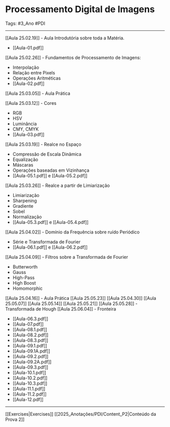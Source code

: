  # Processamento Digital de Imagens

Tags: #3_Ano #PDI 

---

[[Aula 25.02.19]] - Aula Introdutória sobre toda a Matéria.
- [[Aula-01.pdf]]

[[Aula 25.02.26]] - Fundamentos de Processamento de Imagens:
- Interpolação
- Relação entre Pixels
- Operações Aritméticas
- [[Aula-02.pdf]]

[[Aula 25.03.05]] - Aula Prática

[[Aula 25.03.12]] - Cores
- RGB
- HSV
- Luminância
- CMY, CMYK
- [[Aula-03.pdf]]

[[Aula 25.03.19]] - Realce no Espaço
- Compressâo de Escala Dinâmica
- Equalização
- Máscaras
- Operações baseadas em Vizinhança
- [[Aula-05.1.pdf]] e [[Aula-05.2.pdf]]

[[Aula 25.03.26]] - Realce a partir de Limiarização
- Limiarização
- Sharpening
- Gradiente
- Sobel
- Normalização
- [[Aula-05.3.pdf]] e [[Aula-05.4.pdf]]

[[Aula 25.04.02]] - Domínio da Frequência sobre ruído Periódico
- Série e Transformada de Fourier
- [[Aula-06.1.pdf]] e [[Aula-06.2.pdf]]

[[Aula 25.04.09]] - Filtros sobre a Transformada de Fourier
- Butterworth
- Gauss
- High-Pass
- High Boost
- Homomorphic

[[Aula 25.04.16]] - Aula Prática
[[Aula 25.05.23]]
[[Aula 25.04.30]]
[[Aula 25.05.07]]
[[Aula 25.05.14]]
[[Aula 25.05.21]]
[[Aula 25.05.28]] - Transformada de Hough
[[Aula 25.06.04]] - Fronteira

- [[Aula-06.3.pdf]]
- [[Aula-07.pdf]]
- [[Aula-08.1.pdf]]
- [[Aula-08.2.pdf]]
- [[Aula-08.3.pdf]]
- [[Aula-09.1.pdf]]
- [[Aula-09.1A.pdf]]
- [[Aula-09.2.pdf]]
- [[Aula-09.2A.pdf]]
- [[Aula-09.3.pdf]]
- [[Aula-10.1.pdf]]
- [[Aula-10.2.pdf]]
- [[Aula-10.3.pdf]]
- [[Aula-11.1.pdf]]
- [[Aula-11.2.pdf]]
- [[Aula-12.pdf]]

---

[[Exercises|Exercises]]
[[2025_Anotações/PDI/Content_P2|Conteúdo da Prova 2]]